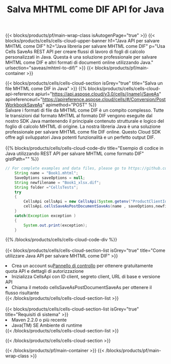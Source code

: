 ﻿---
title:  Salva MHTML come DIF API for Java
description:  Utilizzo di Aspose.Cells Cloud SDK for Java per salvare il file in formato MHTML come file in formato DIF.
url: /it/java/saveas/mhtml-to-dif/
---
{{< blocks/products/pf/main-wrap-class isAutogenPage="true" >}}
{{< blocks/products/cells/cells-cloud-upper-banner h1="Java API per salvare MHTML come DIF" h2="Java libreria per salvare MHTML come DIF" p="Usa Cells SaveAs REST API per creare flussi di lavoro di fogli di calcolo personalizzati in Java. Questa è una soluzione professionale per salvare MHTML come DIF e altri formati di documenti online utilizzando Java." urlsection="saveas/mhtml-to-dif/" >}}
{{< blocks/products/pf/main-container >}}

{{< blocks/products/cells/cells-cloud-section isGrey="true" title="Salva un file MHTML come DIF in Java" >}}
{{% blocks/products/cells/cells-cloud-api-reference apiurl="https://api.aspose.cloud/v3.0/cells/{name}/SaveAs" apireferenceurl="https://apireference.aspose.cloud/cells/#/Conversion/PostWorkbookSaveAs" apimethod="POST" %}}
<br/>
Salvare i formati di file da MHTML come DIF è un compito complesso. Tutte le transizioni dal formato MHTML al formato DIF vengono eseguite dal nostro SDK Java mantenendo il principale contenuto strutturale e logico del foglio di calcolo MHTML di origine. La nostra libreria Java è una soluzione professionale per salvare MHTML come file DIF online. Questo Cloud SDK offre agli sviluppatori Java potenti funzionalità e un perfetto output DIF.
<br/>
<br/>
{{% blocks/products/cells/cells-cloud-code-div title="Esempio di codice in Java utilizzando REST API per salvare MHTML come formato DIF" gistPath="" %}}
  
```java
// For complete examples and data files, please go to https://github.com/aspose-cells-cloud/aspose-cells-cloud-java/
    String name = "Book1.mhtml";
    SaveOptions saveOptions = null;
    String newfilename = "Book1_xlsx.dif";
    String folder ="CellsTests";
    try 
    {
        CellsApi cellsApi = new CellsApi(System.getenv("ProductClientId"), System.getenv("ProductClientSecret"));
        cellsApi.cellsSaveAsPostDocumentSaveAs(name , saveOptions,newfilename,false,false,folder,null,null,null,true);                       
    }
    catch(Exception exception )
    {
        System.out.print(exception);
    }
```
  
{{% /blocks/products/cells/cells-cloud-code-div %}}
<br/>
<br/>
{{< blocks/products/cells/cells-cloud-section-list isGrey="true" title="Come utilizzare Java API per salvare MHTML come DIF" >}}
<li> Crea un account su<a href="https://dashboard.aspose.cloud/">Pannello di controllo</a> per ottenere gratuitamente quota API e dettagli di autorizzazione</li>
<li>Inizializza CellsApi con ID client, segreto client, URL di base e versione API</li>
<li>Chiama il metodo cellsSaveAsPostDocumentSaveAs per ottenere il flusso risultante</li>
{{< /blocks/products/cells/cells-cloud-section-list >}}
<br/>
<br/>
{{< blocks/products/cells/cells-cloud-section-list isGrey="true" title="Requisiti di sistema" >}}
<li>Maven 2.2.0 o più recente</li>
<li>Java(TM) SE Ambiente di runtime</li>
{{< /blocks/products/cells/cells-cloud-section-list >}}

{{< /blocks/products/cells/cells-cloud-section >}}

{{< /blocks/products/pf/main-container >}}
{{< /blocks/products/pf/main-wrap-class >}}

